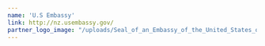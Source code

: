 ```yaml
---
name: 'U.S Embassy'
link: http://nz.usembassy.gov/
partner_logo_image: "/uploads/Seal_of_an_Embassy_of_the_United_States_of_America.png"
---
```

